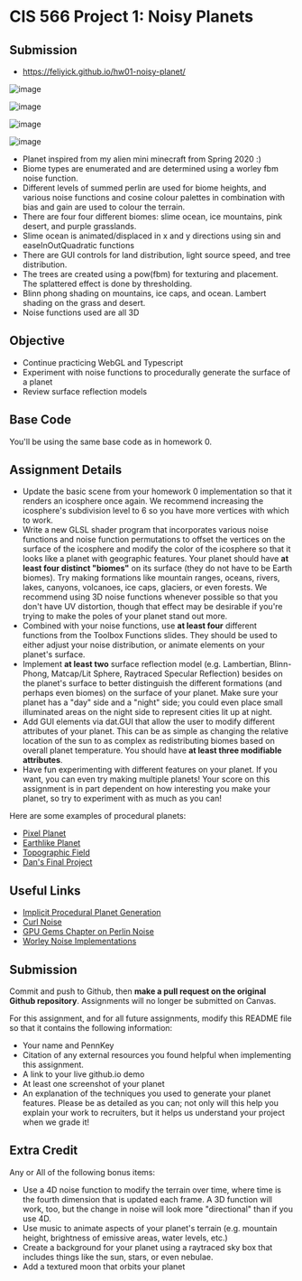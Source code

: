 # CIS 566 Project 1: Noisy Planets

## Submission
- https://feliyick.github.io/hw01-noisy-planet/

![image](https://user-images.githubusercontent.com/59979404/135376013-98f8da61-a79a-45b3-8a16-1aca179235a4.png)

![image](https://user-images.githubusercontent.com/59979404/135376097-408bb59f-1a64-431e-92d4-69de36252651.png)

![image](https://user-images.githubusercontent.com/59979404/135376134-f6f7771a-00ce-4309-bdc6-0d73a159e53b.png)

![image](https://user-images.githubusercontent.com/59979404/135376163-48ff044a-0f33-4065-a9d9-97a971b0680f.png)



- Planet inspired from my alien mini minecraft from Spring 2020 :)
- Biome types are enumerated and are determined using a worley fbm noise function.
- Different levels of summed perlin are used for biome heights, and various noise functions and cosine colour palettes in combination with bias and gain are used to colour the terrain.
- There are four four different biomes: slime ocean, ice mountains, pink desert, and purple grasslands. 
- Slime ocean is animated/displaced in x and y directions using sin and easeInOutQuadratic functions
- There are GUI controls for land distribution, light source speed, and tree distribution.
- The trees are created using a pow(fbm) for texturing and placement. The splattered effect is done by thresholding.
- Blinn phong shading on mountains, ice caps, and ocean. Lambert shading on the grass and desert.
- Noise functions used are all 3D

## Objective
- Continue practicing WebGL and Typescript
- Experiment with noise functions to procedurally generate the surface of a planet
- Review surface reflection models

## Base Code
You'll be using the same base code as in homework 0.

## Assignment Details
- Update the basic scene from your homework 0 implementation so that it renders
an icosphere once again. We recommend increasing the icosphere's subdivision
level to 6 so you have more vertices with which to work.
- Write a new GLSL shader program that incorporates various noise functions and
noise function permutations to offset the vertices on the surface of the icosphere and modify the color of the icosphere so that it looks like a planet with geographic
features. Your planet should have __at least four distinct "biomes"__ on its surface (they do not have to be Earth biomes). Try making formations like mountain ranges, oceans, rivers, lakes, canyons, volcanoes, ice caps, glaciers, or even forests. We recommend using 3D noise functions whenever possible so that you don't have UV distortion, though that effect may be desirable if you're trying to make the poles of your planet stand out more.
- Combined with your noise functions, use __at least four__ different functions from the Toolbox Functions slides. They should be used to either adjust your noise distribution, or animate elements on your planet's surface.
- Implement __at least two__ surface reflection model (e.g. Lambertian, Blinn-Phong,
Matcap/Lit Sphere, Raytraced Specular Reflection) besides on the planet's surface to
better distinguish the different formations (and perhaps even biomes) on the
surface of your planet. Make sure your planet has a "day" side and a "night"
side; you could even place small illuminated areas on the night side to
represent cities lit up at night.
- Add GUI elements via dat.GUI that allow the user to modify different
attributes of your planet. This can be as simple as changing the relative
location of the sun to as complex as redistributing biomes based on overall
planet temperature. You should have __at least three modifiable attributes__.
- Have fun experimenting with different features on your planet. If you want,
you can even try making multiple planets! Your score on this assignment is in
part dependent on how interesting you make your planet, so try to
experiment with as much as you can!

Here are some examples of procedural planets:
- [Pixel Planet](https://deep-fold.itch.io/pixel-planet-generator)
- [Earthlike Planet](https://www.reddit.com/r/proceduralgeneration/comments/fqk56t/animation_procedural_planet_composition/)
- [Topographic Field](https://www.shadertoy.com/view/llscW7)
- [Dan's Final Project](https://vimeo.com/216265946)

## Useful Links
- [Implicit Procedural Planet Generation](https://static1.squarespace.com/static/58a1bc3c3e00be6bfe6c228c/t/58a4d25146c3c4233fb15cc2/1487196929690/ImplicitProceduralPlanetGeneration-Report.pdf)
- [Curl Noise](https://petewerner.blogspot.com/2015/02/intro-to-curl-noise.html)
- [GPU Gems Chapter on Perlin Noise](http://developer.download.nvidia.com/books/HTML/gpugems/gpugems_ch05.html)
- [Worley Noise Implementations](https://thebookofshaders.com/12/)


## Submission
Commit and push to Github, then __make a pull request on the original Github repository__. Assignments will no longer be submitted on Canvas.

For this assignment, and for all future assignments, modify this README file
so that it contains the following information:
- Your name and PennKey
- Citation of any external resources you found helpful when implementing this
assignment.
- A link to your live github.io demo
- At least one screenshot of your planet
- An explanation of the techniques you used to generate your planet features.
Please be as detailed as you can; not only will this help you explain your work
to recruiters, but it helps us understand your project when we grade it!

## Extra Credit
Any or All of the following bonus items:
- Use a 4D noise function to modify the terrain over time, where time is the
fourth dimension that is updated each frame. A 3D function will work, too, but
the change in noise will look more "directional" than if you use 4D.
- Use music to animate aspects of your planet's terrain (e.g. mountain height,
  brightness of emissive areas, water levels, etc.)
- Create a background for your planet using a raytraced sky box that includes
things like the sun, stars, or even nebulae.
- Add a textured moon that orbits your planet
